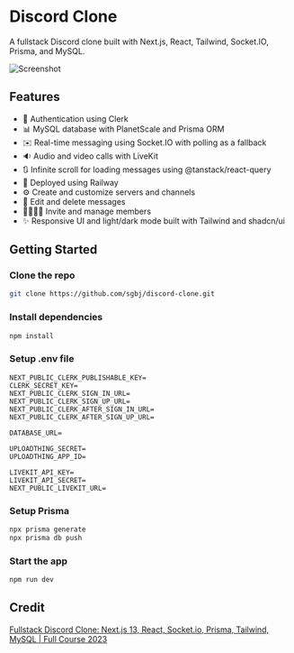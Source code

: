 # Discord Clone

A fullstack Discord clone built with Next.js, React, Tailwind, Socket.IO, Prisma, and MySQL.

![Screenshot](https://github.com/sgbj/discord-clone/assets/5178445/38cc0189-5818-416a-ba89-d36696a63a0a)

## Features

* 🔐 Authentication using Clerk
* 📊 MySQL database with PlanetScale and Prisma ORM
* ✉️ Real-time messaging using Socket.IO with polling as a fallback
* 🔉 Audio and video calls with LiveKit
* 🔃 Infinite scroll for loading messages using @tanstack/react-query
* 🚀 Deployed using Railway
* ⚙️ Create and customize servers and channels
* 📝 Edit and delete messages
* 👨‍👩‍👧‍👦 Invite and manage members
* ✨ Responsive UI and light/dark mode built with Tailwind and shadcn/ui

## Getting Started

### Clone the repo

```bash
git clone https://github.com/sgbj/discord-clone.git
```

### Install dependencies

```bash
npm install
```

### Setup .env file

```env
NEXT_PUBLIC_CLERK_PUBLISHABLE_KEY=
CLERK_SECRET_KEY=
NEXT_PUBLIC_CLERK_SIGN_IN_URL=
NEXT_PUBLIC_CLERK_SIGN_UP_URL=
NEXT_PUBLIC_CLERK_AFTER_SIGN_IN_URL=
NEXT_PUBLIC_CLERK_AFTER_SIGN_UP_URL=

DATABASE_URL=

UPLOADTHING_SECRET=
UPLOADTHING_APP_ID=

LIVEKIT_API_KEY=
LIVEKIT_API_SECRET=
NEXT_PUBLIC_LIVEKIT_URL=
```

### Setup Prisma

```bash
npx prisma generate
npx prisma db push
```

### Start the app

```bash
npm run dev
```

## Credit

[Fullstack Discord Clone: Next.js 13, React, Socket.io, Prisma, Tailwind, MySQL | Full Course 2023](https://www.youtube.com/watch?v=ZbX4Ok9YX94)
